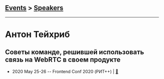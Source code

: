 ## [Events](../README.md) > [Speakers](../speakers.md)
---

# Антон Тейхриб

## Советы команде, решившей использовать связь на WebRTC в своем продукте
- 2020 May 25-26 -- Frontend Conf 2020 (РИТ++)  | [:notebook:](https://drive.google.com/file/d/1WaM4tVChYT67zYHnRhsG7EM03zCzPv-a/view)  
